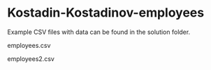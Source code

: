 # Kostadin-Kostadinov-employees

Example CSV files with data can be found in the solution folder.

employees.csv

employees2.csv
